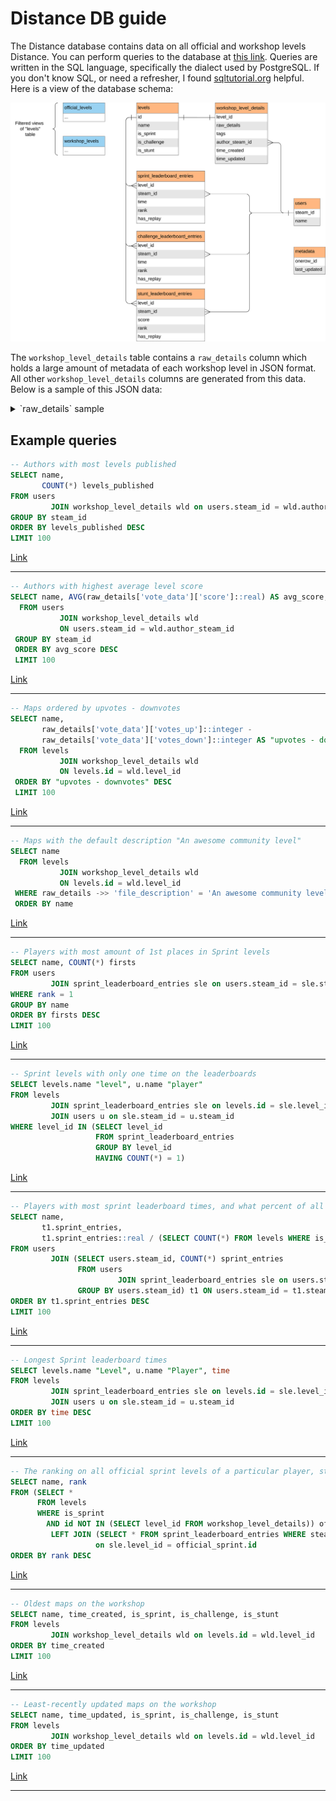 # Distance DB guide

The Distance database contains data on all official and workshop levels Distance. You can perform queries to the database at [this link](https://distance-db-sql.seekr.pw/). Queries are written in the SQL language, specifically the dialect used by PostgreSQL. If you don't know SQL, or need a refresher, I found [sqltutorial.org](https://www.sqltutorial.org/) helpful. Here is a view of the database schema:

![](schema.svg)

The `workshop_level_details` table contains a `raw_details` column which holds a large amount of metadata of each workshop level in JSON format. All other `workshop_level_details` columns are generated from this data. Below is a sample of this JSON data:

<details>
<summary>`raw_details` sample</summary>

```json
{
  "result": 1,
  "publishedfileid": "3274152841",
  "creator": "76561198314429818",
  "creator_appid": 233610,
  "consumer_appid": 233610,
  "consumer_shortcutid": 0,
  "filename": "cl06 end to a violent heart.bytes",
  "file_size": "772518",
  "preview_file_size": "438069",
  "file_url": "https://steamusercontent-a.akamaihd.net/ugc/2455105898804613920/FF93C0C046CE59648198DD647C993ABF5E793B8D/",
  "preview_url": "https://steamuserimages-a.akamaihd.net/ugc/2455105898804614047/9276AC84466FA91F42A6A1104F3905EA6E49F977/",
  "url": "",
  "hcontent_file": "2455105898804613920",
  "hcontent_preview": "2455105898804614047",
  "title": "CL06 End To A Violent Heart",
  "file_description": "You're inside the tower. Flight through the guardian, avoid all obstacles and reach to the Core to end this mess!",
  "time_created": 1719183533,
  "time_updated": 1719183533,
  "visibility": 0,
  "flags": 1536,
  "workshop_file": false,
  "workshop_accepted": false,
  "show_subscribe_all": false,
  "num_comments_public": 0,
  "banned": false,
  "ban_reason": "",
  "banner": "76561197960265728",
  "can_be_deleted": true,
  "app_name": "Distance",
  "file_type": 0,
  "can_subscribe": true,
  "subscriptions": 3,
  "favorited": 0,
  "followers": 0,
  "lifetime_subscriptions": 3,
  "lifetime_favorited": 0,
  "lifetime_followers": 0,
  "lifetime_playtime": "74",
  "lifetime_playtime_sessions": "1",
  "views": 1,
  "num_children": 0,
  "num_reports": 0,
  "tags": [
    {
      "tag": "level",
      "display_name": "level"
    },
    {
      "tag": "Sprint",
      "display_name": "Sprint"
    },
    {
      "tag": "Advanced",
      "display_name": "Advanced"
    }
  ],
  "vote_data": {
    "score": 0,
    "votes_up": 0,
    "votes_down": 0
  },
  "language": 0,
  "maybe_inappropriate_sex": false,
  "maybe_inappropriate_violence": false,
  "revision_change_number": "5",
  "revision": 1,
  "ban_text_check_result": 5
}
```

</details>

## Example queries

```sql
-- Authors with most levels published
SELECT name,
       COUNT(*) levels_published
FROM users
         JOIN workshop_level_details wld on users.steam_id = wld.author_steam_id
GROUP BY steam_id
ORDER BY levels_published DESC
LIMIT 100
```

[Link](<https://distance-db-sql.seekr.pw/?query=--%20Authors%20with%20most%20levels%20published%0ASELECT%20name%2C%0A%20%20%20%20%20%20%20COUNT(*)%20levels_published%0AFROM%20users%0A%20%20%20%20%20%20%20%20%20JOIN%20workshop_level_details%20wld%20on%20users.steam_id%20%3D%20wld.author_steam_id%0AGROUP%20BY%20steam_id%0AORDER%20BY%20levels_published%20DESC%0ALIMIT%20100>)

---

```sql
-- Authors with highest average level score
SELECT name, AVG(raw_details['vote_data']['score']::real) AS avg_score, COUNT(*) AS levels_published
  FROM users
           JOIN workshop_level_details wld
           ON users.steam_id = wld.author_steam_id
 GROUP BY steam_id
 ORDER BY avg_score DESC
 LIMIT 100
```

[Link](<https://distance-db-sql.seekr.pw/?query=SELECT%20name%2C%20AVG(raw_details%5B%27vote_data%27%5D%5B%27score%27%5D%3A%3Areal)%20AS%20avg_score%2C%20COUNT(*)%20AS%20levels_published%0A%20%20FROM%20users%0A%20%20%20%20%20%20%20%20%20%20%20JOIN%20workshop_level_details%20wld%0A%20%20%20%20%20%20%20%20%20%20%20ON%20users.steam_id%20%3D%20wld.author_steam_id%0A%20GROUP%20BY%20steam_id%0A%20ORDER%20BY%20avg_score%20DESC%0A%20LIMIT%20100>)

---

```sql
-- Maps ordered by upvotes - downvotes
SELECT name,
       raw_details['vote_data']['votes_up']::integer -
       raw_details['vote_data']['votes_down']::integer AS "upvotes - downvotes"
  FROM levels
           JOIN workshop_level_details wld
           ON levels.id = wld.level_id
 ORDER BY "upvotes - downvotes" DESC
 LIMIT 100
```

[Link](https://distance-db-sql.seekr.pw/?query=SELECT%20name%2C%0A%20%20%20%20%20%20%20raw_details%5B%27vote_data%27%5D%5B%27votes_up%27%5D%3A%3Ainteger%20-%0A%20%20%20%20%20%20%20raw_details%5B%27vote_data%27%5D%5B%27votes_down%27%5D%3A%3Ainteger%20AS%20%22upvotes%20-%20downvotes%22%0A%20%20FROM%20levels%0A%20%20%20%20%20%20%20%20%20%20%20JOIN%20workshop_level_details%20wld%0A%20%20%20%20%20%20%20%20%20%20%20ON%20levels.id%20%3D%20wld.level_id%0A%20ORDER%20BY%20%22upvotes%20-%20downvotes%22%20DESC%0A%20LIMIT%20100)

---

```sql
-- Maps with the default description "An awesome community level"
SELECT name
  FROM levels
           JOIN workshop_level_details wld
           ON levels.id = wld.level_id
 WHERE raw_details ->> 'file_description' = 'An awesome community level'
 ORDER BY name
```

[Link](https://distance-db-sql.seekr.pw/?query=SELECT%20name%0A%20%20FROM%20levels%0A%20%20%20%20%20%20%20%20%20%20%20JOIN%20workshop_level_details%20wld%0A%20%20%20%20%20%20%20%20%20%20%20ON%20levels.id%20%3D%20wld.level_id%0A%20WHERE%20raw_details%20-%3E%3E%20%27file_description%27%20%3D%20%27An%20awesome%20community%20level%27%0A%20ORDER%20BY%20name)

---

```sql
-- Players with most amount of 1st places in Sprint levels
SELECT name, COUNT(*) firsts
FROM users
         JOIN sprint_leaderboard_entries sle on users.steam_id = sle.steam_id
WHERE rank = 1
GROUP BY name
ORDER BY firsts DESC
LIMIT 100
```

[Link](<https://distance-db-sql.seekr.pw/?query=--%20Players%20with%20most%20amount%20of%201st%20places%20in%20Sprint%20levels%0ASELECT%20name%2C%20COUNT(*)%20firsts%0AFROM%20users%0A%20%20%20%20%20%20%20%20%20JOIN%20sprint_leaderboard_entries%20sle%20on%20users.steam_id%20%3D%20sle.steam_id%0AWHERE%20rank%20%3D%201%0AGROUP%20BY%20name%0AORDER%20BY%20firsts%20DESC%0ALIMIT%20100>)

---

```sql
-- Sprint levels with only one time on the leaderboards
SELECT levels.name "level", u.name "player"
FROM levels
         JOIN sprint_leaderboard_entries sle on levels.id = sle.level_id
         JOIN users u on sle.steam_id = u.steam_id
WHERE level_id IN (SELECT level_id
                   FROM sprint_leaderboard_entries
                   GROUP BY level_id
                   HAVING COUNT(*) = 1)
```

[Link](<https://distance-db-sql.seekr.pw/?query=--%20Sprint%20levels%20with%20only%20one%20time%20on%20the%20leaderboards%0ASELECT%20levels.name%20%22level%22%2C%20u.name%20%22player%22%0AFROM%20levels%0A%20%20%20%20%20%20%20%20%20JOIN%20sprint_leaderboard_entries%20sle%20on%20levels.id%20%3D%20sle.level_id%0A%20%20%20%20%20%20%20%20%20JOIN%20users%20u%20on%20sle.steam_id%20%3D%20u.steam_id%0AWHERE%20level_id%20IN%20(SELECT%20level_id%0A%20%20%20%20%20%20%20%20%20%20%20%20%20%20%20%20%20%20%20FROM%20sprint_leaderboard_entries%0A%20%20%20%20%20%20%20%20%20%20%20%20%20%20%20%20%20%20%20GROUP%20BY%20level_id%0A%20%20%20%20%20%20%20%20%20%20%20%20%20%20%20%20%20%20%20HAVING%20COUNT(*)%20%3D%201)>)

---

```sql
-- Players with most sprint leaderboard times, and what percent of all levels they've set a time on
SELECT name,
       t1.sprint_entries,
       t1.sprint_entries::real / (SELECT COUNT(*) FROM levels WHERE is_sprint)::real percent
FROM users
         JOIN (SELECT users.steam_id, COUNT(*) sprint_entries
               FROM users
                        JOIN sprint_leaderboard_entries sle on users.steam_id = sle.steam_id
               GROUP BY users.steam_id) t1 ON users.steam_id = t1.steam_id
ORDER BY t1.sprint_entries DESC
LIMIT 100
```

[Link](<https://distance-db-sql.seekr.pw/?query=--%20Players%20with%20most%20sprint%20leaderboard%20times%2C%20and%20what%20percent%20of%20all%20levels%20they%27ve%20set%20a%20time%20on%0ASELECT%20name%2C%0A%20%20%20%20%20%20%20t1.sprint_entries%2C%0A%20%20%20%20%20%20%20t1.sprint_entries%3A%3Areal%20%2F%20(SELECT%20COUNT(*)%20FROM%20levels%20WHERE%20is_sprint)%3A%3Areal%20percent%0AFROM%20users%0A%20%20%20%20%20%20%20%20%20JOIN%20(SELECT%20users.steam_id%2C%20COUNT(*)%20sprint_entries%0A%20%20%20%20%20%20%20%20%20%20%20%20%20%20%20FROM%20users%0A%20%20%20%20%20%20%20%20%20%20%20%20%20%20%20%20%20%20%20%20%20%20%20%20JOIN%20sprint_leaderboard_entries%20sle%20on%20users.steam_id%20%3D%20sle.steam_id%0A%20%20%20%20%20%20%20%20%20%20%20%20%20%20%20GROUP%20BY%20users.steam_id)%20t1%20ON%20users.steam_id%20%3D%20t1.steam_id%0AORDER%20BY%20t1.sprint_entries%20DESC%0ALIMIT%20100>)

---

```sql
-- Longest Sprint leaderboard times
SELECT levels.name "Level", u.name "Player", time
FROM levels
         JOIN sprint_leaderboard_entries sle on levels.id = sle.level_id
         JOIN users u on sle.steam_id = u.steam_id
ORDER BY time DESC
LIMIT 100
```

[Link](https://distance-db-sql.seekr.pw/?query=--%20Longest%20Sprint%20leaderboard%20times%0ASELECT%20levels.name%20%22Level%22%2C%20u.name%20%22Player%22%2C%20time%0AFROM%20levels%0A%20%20%20%20%20%20%20%20%20JOIN%20sprint_leaderboard_entries%20sle%20on%20levels.id%20%3D%20sle.level_id%0A%20%20%20%20%20%20%20%20%20JOIN%20users%20u%20on%20sle.steam_id%20%3D%20u.steam_id%0AORDER%20BY%20time%20DESC%0ALIMIT%20100)

---

```sql
-- The ranking on all official sprint levels of a particular player, starting from worst
SELECT name, rank
FROM (SELECT *
      FROM levels
      WHERE is_sprint
        AND id NOT IN (SELECT level_id FROM workshop_level_details)) official_sprint
         LEFT JOIN (SELECT * FROM sprint_leaderboard_entries WHERE steam_id = 76561198032726698) sle
                   on sle.level_id = official_sprint.id
ORDER BY rank DESC
```

[Link](<https://distance-db-sql.seekr.pw/?query=--%20The%20ranking%20on%20all%20official%20sprint%20levels%20of%20a%20particular%20player%2C%20starting%20from%20worst%0ASELECT%20name%2C%20rank%0AFROM%20(SELECT%20*%0A%20%20%20%20%20%20FROM%20levels%0A%20%20%20%20%20%20WHERE%20is_sprint%0A%20%20%20%20%20%20%20%20AND%20id%20NOT%20IN%20(SELECT%20level_id%20FROM%20workshop_level_details))%20official_sprint%0A%20%20%20%20%20%20%20%20%20LEFT%20JOIN%20(SELECT%20*%20FROM%20sprint_leaderboard_entries%20WHERE%20steam_id%20%3D%2076561198032726698)%20sle%0A%20%20%20%20%20%20%20%20%20%20%20%20%20%20%20%20%20%20%20on%20sle.level_id%20%3D%20official_sprint.id%0AORDER%20BY%20rank%20DESC>)

---

```sql
-- Oldest maps on the workshop
SELECT name, time_created, is_sprint, is_challenge, is_stunt
FROM levels
         JOIN workshop_level_details wld on levels.id = wld.level_id
ORDER BY time_created
LIMIT 100
```

[Link](https://distance-db-sql.seekr.pw/?query=--%20Oldest%20maps%20on%20the%20workshop%0ASELECT%20name%2C%20time_created%2C%20is_sprint%2C%20is_challenge%2C%20is_stunt%0AFROM%20levels%0A%20%20%20%20%20%20%20%20%20JOIN%20workshop_level_details%20wld%20on%20levels.id%20%3D%20wld.level_id%0AORDER%20BY%20time_created%0ALIMIT%20100)

---

```sql
-- Least-recently updated maps on the workshop
SELECT name, time_updated, is_sprint, is_challenge, is_stunt
FROM levels
         JOIN workshop_level_details wld on levels.id = wld.level_id
ORDER BY time_updated
LIMIT 100
```

[Link](https://distance-db-sql.seekr.pw/?query=--%20Least-recently%20updated%20maps%20on%20the%20workshop%0ASELECT%20name%2C%20time_updated%2C%20is_sprint%2C%20is_challenge%2C%20is_stunt%0AFROM%20levels%0A%20%20%20%20%20%20%20%20%20JOIN%20workshop_level_details%20wld%20on%20levels.id%20%3D%20wld.level_id%0AORDER%20BY%20time_updated%0ALIMIT%20100)

---
